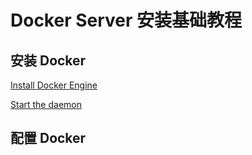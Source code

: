 # Docker Server 安装基础教程

## 安装 Docker

[Install Docker Engine](https://docs.docker.com/engine/install/)

[Start the daemon](https://docs.docker.com/config/daemon/start/)

## 配置 Docker

